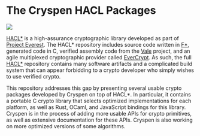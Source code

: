 # The Cryspen HACL Packages

![][status]

[HACL*] is a high-assurance cryptographic library developed as part of [Project Everest].
The HACL* repository includes source code written in [F*], generated code in C, verified assembly code
from the [Vale] project, and an agile multiplexed cryptographic provider called [EverCrypt].
As such, the full [HACL*] repository contains many software artifacts and a complicated build system
that can appear forbidding to a crypto developer who simply wishes to use verified crypto.

This repository addresses this gap by presenting several usable crypto packages developed by Cryspen on top of HACL*.
In particular, it contains a portable C crypto library that selects optimized implementations for each platform,
as well as Rust, OCaml, and JavaScript bindings for this library. Cryspen is in the process of adding more usable APIs for crypto
primitives, as well as extensive documentation for these APIs. Cryspen is also working on more optimized versions of some
algorithms.

[//]: # "links"
[hacl*]: https://hacl-star.github.io
[F*]: https://fstar-lang.org
[vale]: https://hacl-star.github.io/HaclValeEverCrypt.html
[evercrypt]: https://hacl-star.github.io/HaclValeEverCrypt.html
[status]: https://img.shields.io/badge/status-alpha-red.svg?style=for-the-badge
[Project Everest]: https://project-everest.github.io/